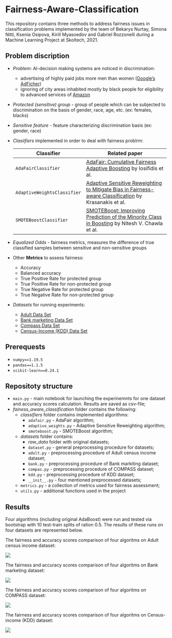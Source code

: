 # Fairness-Aware-Classification

This repository contains three methods to address fairness issues in classification problems implemented by the team of Bekarys Nurtay, Simona Nitti, Ksenia Osipova, Kirill Myasoedov and Gabriel Rozzonelli during a Machine Learning Project at Skoltech, 2021.

## Problem discription
- *Problem:* AI-decision making systems are noticed in discrimination: 
    - advertising of highly paid jobs more men than women ([Google’s AdFicher](https://www.andrew.cmu.edu/user/danupam/dtd-pets15.pdf))
    - ignoring of city areas inhabited mostly by black people for eligibility to advanced services of [Amazon](https://www.bloomberg.com/graphics/2016-amazon-same-day/)

- *Protected (sensitive) group* - group of people which can be subjected to discrimination on the basis of gender, race, age, etc. (ex: females, blacks)

- *Sensitive feature* - feature characterizing discrimination basis (ex: gender, race)

- *Clasiifiers* implemented in order to deal with fairness problrm:

	| Classifier                  | Related paper                                                                                                                                           |
	|-----------------------------|---------------------------------------------------------------------------------------------------------------------------------------------------------|
	| `AdaFairClassifier`         | [AdaFair: Cumulative Fairness Adaptive Boosting](https://arxiv.org/abs/1909.08982) by Iosifidis et al.                                                  |
	| `AdaptiveWeightsClassifier` | [Adaptive Sensitive Reweighting to Mitigate Bias in Fairness-aware Classification](https://dl.acm.org/doi/10.1145/3178876.3186133) by Krasanakis et al. |
	| `SMOTEBoostClassifier`      | [SMOTEBoost: Improving Prediction of the Minority Class in Boosting](https://link.springer.com/chapter/10.1007/978-3-540-39804-2_12) by Nitesh V. Chawla et al.                                                                                                                                 |

- *Equalized Odds* - fairness metrics, measures the difference of true classified samples between sensitive and non-sensitive groups

- Other **Metrics** to assess fairness:
    - Accuracy
    - Balanced accuracy
    - True Positive Rate for protected group
    - True Positive Rate for non-protected group
    - True Negative Rate for protected group
    - True Negative Rate for non-protected group

- *Datasets* for running experiments:
    - [Adult Data Set](https://archive.ics.uci.edu/ml/datasets/Adult)
    - [Bank marketing Data Set](https://archive.ics.uci.edu/ml/datasets/Bank+Marketing)
    - [Compass Data Set](https://archive.ics.uci.edu/ml/datasets/Census-Income+(KDD))
    - [Census-Income (KDD) Data Set](https://archive.ics.uci.edu/ml/datasets/Census-Income+(KDD))

## Prerequests

- `numpy==1.19.5`
- `pandas==1.1.5`
- `scikit-learn==0.24.1`

## Repositoty structure

- `main.py` - main notebook for launching the experinemnts for one dataset and accuracy scores calculation. Results are saved as csv-file;
- *fainess_aware_classification* folder contains the following:
    - *classifiers* folder contains implemented algorithms:
        - `adafair.py` - AdaFair algorithm;
        - `adaptive_weights.py` - Adaptive Sensitive Reweighting algorithm;
        - `smoteboost.py` - SMOTEBoost algorithm;
    - *datasets* folder contains:
        - *raw_data* folder with original datasets;
        - `dataset.py` - general preprocessing procedure for datasets;
        - `adult.py` - preprocessing procedure of Adult census income dataset;
        - `bank.py` - preprocessing procedure of Bank markiting dataset;
        - `compas.py` - preprocessing procedure of COMPASS dataset;
        - `kdd.py` - preprocessing procedure of KDD dataset;
        - `__init__.py` -  four mentioned preprocessed datasets;
    - `metrics.py` - a collection of metrics used for fairness assessment;
    - `utils.py` - additional functions used in the project

## Results

Four algorithms (including original AdaBoost) were run and tested via bootstrap with 10 test-train splits of ration 0.5. The results of these runs on four datasets are represented below.

The fairness and accuracy scores comparison of four algoritms on Adult census income dataset:

![](http://url/to/img.png)

The fairness and accuracy scores comparison of four algoritms on Bank marketing dataset:

![](http://url/to/img.png)

The fairness and accuracy scores comparison of four algoritms on COMPASS dataset:

![](http://url/to/img.png)

The fairness and accuracy scores comparison of four algoritms on Census-income (KDD) dataset:

![](http://url/to/img.png)
